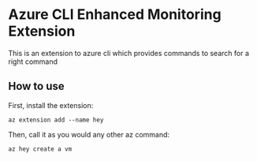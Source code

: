# Azure CLI Enhanced Monitoring Extension #
This is an extension to azure cli which provides commands to search for a right command 

## How to use ##
First, install the extension:
```
az extension add --name hey
```

Then, call it as you would any other az command:
```
az hey create a vm
```